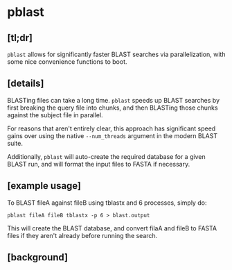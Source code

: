 # __pblast__

## __[tl;dr]__
`pblast` allows for significantly faster BLAST searches via parallelization, with some nice convenience functions to boot.

## __[details]__
BLASTing files can take a long time. `pblast` speeds up BLAST searches by first breaking the query file into chunks, and then BLASTing those chunks 
against the subject file in parallel.

For reasons that aren't entirely clear, this approach has significant speed gains over using the native `--num_threads` argument in the modern BLAST 
suite.

Additionally, `pblast` will auto-create the required database for a given BLAST run, and will format the input files to FASTA if necessary.

## __[example usage]__
To BLAST fileA against fileB using tblastx and 6 processes, simply do:

```pblast fileA fileB tblastx -p 6 > blast.output```

This will create the BLAST database, and convert filaA and fileB to FASTA files if they aren't already before running the search.

## __[background]__
